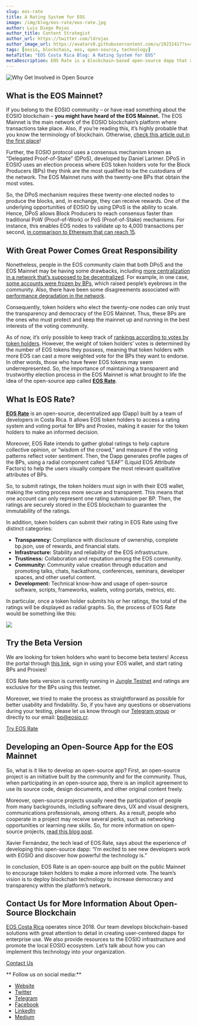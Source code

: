 ```yaml
---
slug: eos-rate
title: A Rating System for EOS
image: /img/blog/eos-rate/eos-rate.jpg
author: Luis Diego Rojas
author_title: Content Strategist
author_url: https://twitter.com/ldrojas
author_image_url: https://avatars0.githubusercontent.com/u/29232417?s=400&u=032f18555bd97e3d90f3ddfb5b2dc72dfcf0d11b&v=4
tags: [eosio, blockchain, eos, open-source, technology]
metaTitle: "EOS Costa Rica Blog: A Rating System for EOS"
metaDescription: EOS Rate is a blockchain-based open-source dapp that allows EOS token holders to rate Block Producers and Proxies in the EOS Mainnet.
---
```


![Why Get Involved in Open Source ](/img/blog/eos-rate/eos-rate.jpg)

## **What is the EOS Mainnet?**

If you belong to the EOSIO community – or have read something about the EOSIO blockchain – **you might have heard of the EOS Mainnet.** The EOS Mainnet is the main network of the EOSIO blockchain’s platform where transactions take place. Also, if you’re reading this, it’s highly probable that you know the terminology of blockchain. Otherwise, [check this article out in the first place](https://eoscostarica.io/what-is-blockchain)!

Further, the EOSIO protocol uses a consensus mechanism known as “Delegated Proof-of-Stake” (DPoS), developed by Daniel Larimer. DPoS in EOSIO uses an election process where EOS token holders vote for the Block Producers (BPs) they think are the most qualified to be the custodians of the network. The EOS Mainnet runs with the twenty-one BPs that obtain the most votes.

So, the DPoS mechanism requires these twenty-one elected nodes to produce the blocks, and, in exchange, they can receive rewards. One of the underlying opportunities of EOSIO by using DPoS is the ability to scale. Hence, DPoS allows Block Producers to reach consensus faster than traditional PoW (Proof-of-Work) or PoS (Proof-of-Stake) mechanisms. For instance, this enables EOS nodes to validate up to 4,000 transactions per second, [in comparison to Ethereum that can reach 15](https://blockgeeks.com/guides/ethereum-vs-eos-ultimate-comparison-guide).

<!--truncate-->

## With Great Power Comes Great Responsibility

Nonetheless, people in the EOS community claim that both DPoS and the EOS Mainnet may be having some drawbacks, including [more centralization in a network that’s supposed to be decentralized](https://coincentral.com/what-is-an-eos-delegate). For example, in one case, [some accounts were frozen by BPs](https://cointelegraph.com/news/eos-block-producers-freeze-user-funds-to-prevent-theft-resulting-in-twitter-backlash), which raised people’s eyebrows in the community. Also, there have been some disagreements associated with [performance degradation in the network](https://cointelegraph.com/news/eos-network-suffering-from-degraded-performance-says-coinbase).

Consequently, token holders who elect the twenty-one nodes can only trust the transparency and democracy of the EOS Mainnet. Thus, these BPs are the ones who must protect and keep the mainnet up and running in the best interests of the voting community.

As of now, it’s only possible to keep track of [rankings according to votes by token holders](https://bloks.io/). However, the weight of token holders’ votes is determined by the number of EOS tokens they possess, meaning that token holders with more EOS can cast a more weighted vote for the BPs they want to endorse. In other words, those who have fewer EOS tokens may seem underrepresented. So, the importance of maintaining a transparent and trustworthy election process in the EOS Mainnet is what brought to life the idea of the open-source app called [**EOS Rate**](https://eosrate.io).

## What Is EOS Rate?


[**EOS Rate**](https://eosrate.io) is an open-source, decentralized app (Dapp) built by a team of developers in Costa Rica. It allows EOS token holders to access a rating system and voting portal for BPs and Proxies, making it easier for the token holders to make an informed decision.

Moreover, EOS Rate intends to gather global ratings to help capture collective opinion, or “wisdom of the crowd,” and measure if the voting patterns reflect voter sentiment. Then, the Dapp generates profile pages of the BPs, using a radial component called “LEAF” (Liquid EOS Attribute Factors) to help the users visually compare the most relevant qualitative attributes of BPs.

So, to submit ratings, the token holders must sign in with their EOS wallet, making the voting process more secure and transparent. This means that one account can only represent one rating submission per BP. Then, the ratings are securely stored in the EOS blockchain to guarantee the immutability of the ratings.

In addition, token holders can submit their rating in EOS Rate using five distinct categories:

*   **Transparency:** Compliance with disclosure of ownership, complete bp.json, use of rewards, and financial stats.
*   **Infrastructure:** Stability and reliability of the EOS infrastructure.
*   **Trustiness:** Collaboration and reputation among the EOS community.
*   **Community:** Community value creation through education and promoting talks, chats, hackathons, conferences, seminars, developer spaces, and other useful content.
*   **Development:** Technical know-how and usage of open-source software, scripts, frameworks, wallets, voting portals, metrics, etc.


In particular, once a token holder submits his or her ratings, the total of the ratings will be displayed as radial graphs. So, the process of EOS Rate would be something like this:

![](/img/blog/eos-rate/EOS-Rate-Infographic.jpg)

## Try the Beta Version

We are looking for token holders who want to become beta testers! Access the portal through [this link](https://eosrate.io), sign in using your EOS wallet, and start rating BPs and Proxies!

EOS Rate beta version is currently running in [Jungle Testnet](https://jungletestnet.io/) and ratings are exclusive for the BPs using this testnet.

Moreover, we tried to make the process as straightforward as possible for better usability and findability. So, if you have any questions or observations during your testing, please let us know through our [Telegram group](https://t.me/eoscr) or directly to our email: [bp@eosio.cr](mailto:bp@eosio.cr).

[Try EOS Rate](https://eosrate.io/)

## Developing an Open-Source App for the EOS Mainnet

So, what is it like to develop an open-source app? First, an open-source project is an initiative built by the community and for the community. Thus, when participating in an open-source app, there is an implicit agreement to use its source code, design documents, and other original content freely.

Moreover, open-source projects usually need the participation of people from many backgrounds, including software devs, UX and visual designers, communications professionals, among others. As a result, people who cooperate in a project may receive several perks, such as networking opportunities or learning new skills. So, for more information on open-source projects, [read this blog post](https://eoscostarica.io/getting-involved-in-an-open-source-project).

Xavier Fernández, the tech lead of EOS Rate, says about the experience of developing this open-source dapp: “I’m excited to see new developers work with EOSIO and discover how powerful the technology is.”

In conclusion, EOS Rate is an open-source app built on the public Mainnet to encourage token holders to make a more informed vote. The team’s vision is to deploy blockchain technology to increase democracy and transparency within the platform’s network.

## **Contact Us for More Information About Open-Source Blockchain**

[EOS Costa Rica](https://eoscostarica.io/) operates since 2018. Our team develops blockchain-based solutions with great attention to detail in creating user-centered dapps for enterprise use. We also provide resources to the EOSIO infrastructure and promote the local EOSIO ecosystem. Let’s talk about how you can implement this technology into your organization. 

[Contact Us](https://eoscostarica.io/contact-us)

** Follow us on social media:**

*   [Website](https://eoscostarica.io)
*   [Twitter](https://twitter.com/eoscostarica)
*   [Telegram](https://t.me/eoscr)
*   [Facebook](https://www.facebook.com/costaricaeos/)
*   [LinkedIn](https://www.linkedin.com/company/eoscostarica/)
*   [Medium](https://medium.com/@eoscostarica)
